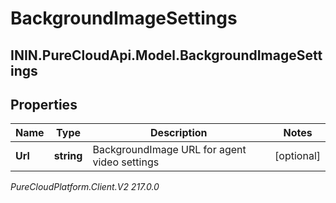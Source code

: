 # BackgroundImageSettings

## ININ.PureCloudApi.Model.BackgroundImageSettings

## Properties

|Name | Type | Description | Notes|
|------------ | ------------- | ------------- | -------------|
| **Url** | **string** | BackgroundImage URL for agent video settings | [optional] |



_PureCloudPlatform.Client.V2 217.0.0_
